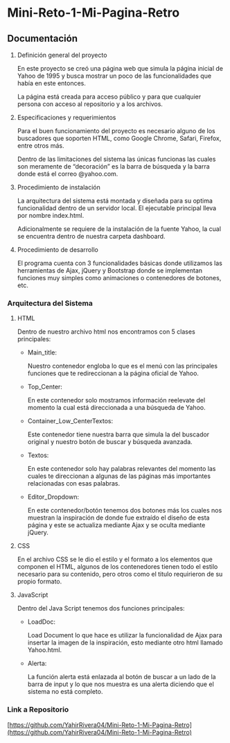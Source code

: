 # Mini-Reto-1-Mi-Pagina-Retro

## Documentación

1. Definición general del proyecto
    
    En este proyecto se creó una página web que simula la página inicial de Yahoo de 1995 y busca mostrar un poco de las funcionalidades que había en este entonces. 
    
    La página está creada para acceso público y para que cualquier persona con acceso al repositorio y a los archivos. 
    
2. Especificaciones y requerimientos
    
    Para el buen funcionamiento del proyecto es necesario alguno de los buscadores que soporten HTML, como Google Chrome, Safari, Firefox, entre otros más.
    
    Dentro de las limitaciones del sistema las únicas funcionas las cuales son meramente de “decoración” es la barra de búsqueda y la barra donde está el correo @yahoo.com.
    
3. Procedimiento de instalación
    
    La arquitectura del sistema está montada y diseñada para su optima funcionalidad dentro de un servidor local. El ejecutable principal lleva por nombre index.html.
    
    Adicionalmente se requiere de la instalación de la fuente Yahoo, la cual se encuentra dentro de nuestra carpeta dashboard. 
    
4. Procedimiento de desarrollo
    
    El programa cuenta con 3 funcionalidades básicas donde utilizamos las herramientas de Ajax, jQuery y Bootstrap donde se implementan funciones muy simples como animaciones o contenedores de botones, etc.
    

### Arquitectura del Sistema

1. HTML
    
    Dentro de nuestro archivo html nos encontramos con 5 clases principales: 
    
    - Main_title:
        
        Nuestro contenedor engloba lo que es el menú con las principales funciones que te redireccionan a la página oficial de Yahoo.
        
    - Top_Center:
        
        En este contenedor solo mostramos información reelevate del momento la cual está direccionada a una búsqueda de Yahoo.
        
    - Container_Low_CenterTextos:
        
        Este contenedor tiene nuestra barra que simula la del buscador original y nuestro botón de buscar y búsqueda avanzada. 
        
    - Textos:
        
        En este contenedor solo hay palabras relevantes del momento las cuales te direccionan a algunas de las páginas más importantes relacionadas con esas palabras.
        
    - Editor_Dropdown:
        
        En este contenedor/botón tenemos dos botones más los cuales nos muestran la inspiración de donde fue extraído el diseño de esta página y este se actualiza mediante Ajax y se oculta mediante jQuery. 
        
2. CSS
    
    En el archivo CSS se le dio el estilo y el formato a los elementos que componen el HTML, algunos de los contenedores tienen todo el estilo necesario para su contenido, pero otros como el titulo requirieron de su propio formato.
    
3. JavaScript
    
    Dentro del Java Script tenemos dos funciones principales:
    
    - LoadDoc:
        
        Load Document lo que hace es utilizar la funcionalidad de Ajax para insertar la imagen de la inspiración, esto mediante otro html llamado Yahoo.html.
        
    - Alerta:
        
        La función alerta está enlazada al botón de buscar a un lado de la barra de input y lo que nos muestra es una alerta diciendo que el sistema no está completo.
        

### Link a Repositorio

[https://github.com/YahirRivera04/Mini-Reto-1-Mi-Pagina-Retro](https://github.com/YahirRivera04/Mini-Reto-1-Mi-Pagina-Retro)
